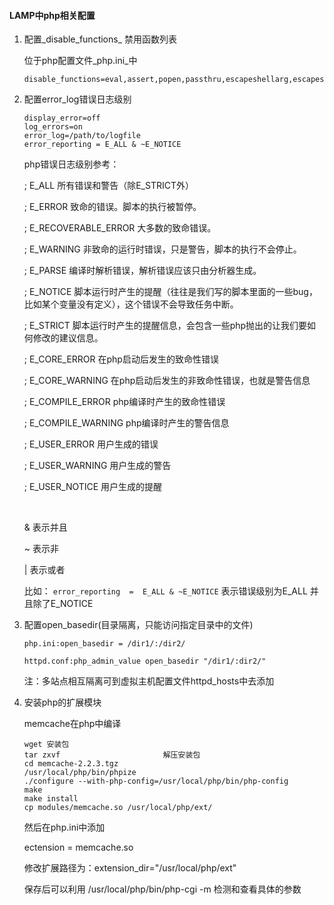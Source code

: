 #### LAMP中php相关配置

1. 配置_disable_functions_ 禁用函数列表

   位于php配置文件_php.ini_中

   ```shell
   disable_functions=eval,assert,popen,passthru,escapeshellarg,escapeshellcmd,passthru,exec,system,chroot,scandir,chgrp,chown,shell_exec,proc_get_status,ini_alter,ini_restore,dl,pfsockopen,openlog,syslog,readlink,symlink,leak,popepassthru,stream_socket_server,popen,proc_close
   ```

2. 配置error_log错误日志级别

   ```shell
   display_error=off
   log_errors=on
   error_log=/path/to/logfile
   error_reporting = E_ALL & ~E_NOTICE
   ```

   php错误日志级别参考：

   ; E_ALL             所有错误和警告（除E_STRICT外）

   ; E_ERROR           致命的错误。脚本的执行被暂停。

   ; E_RECOVERABLE_ERROR    大多数的致命错误。

   ; E_WARNING         非致命的运行时错误，只是警告，脚本的执行不会停止。

   ; E_PARSE            编译时解析错误，解析错误应该只由分析器生成。

   ; E_NOTICE          脚本运行时产生的提醒（往往是我们写的脚本里面的一些bug，比如某个变量没有定义），这个错误不会导致任务中断。

   ; E_STRICT          脚本运行时产生的提醒信息，会包含一些php抛出的让我们要如何修改的建议信息。

   ; E_CORE_ERROR      在php启动后发生的致命性错误

   ; E_CORE_WARNING    在php启动后发生的非致命性错误，也就是警告信息

   ; E_COMPILE_ERROR    php编译时产生的致命性错误

   ; E_COMPILE_WARNING  php编译时产生的警告信息

   ; E_USER_ERROR       用户生成的错误

   ; E_USER_WARNING    用户生成的警告

   ; E_USER_NOTICE      用户生成的提醒

   ​

   & 表示并且

   ~ 表示非

   | 表示或者

    

   比如： `error_reporting  =  E_ALL & ~E_NOTICE`  表示错误级别为E_ALL 并且除了E_NOTICE 

3. 配置open_basedir(目录隔离，只能访问指定目录中的文件)

   `php.ini:open_basedir = /dir1/:/dir2/`

   `httpd.conf:php_admin_value open_basedir "/dir1/:dir2/"`

   注：多站点相互隔离可到虚拟主机配置文件httpd_hosts中去添加

4. 安装php的扩展模块

   memcache在php中编译

   ```shell
   wget 安装包
   tar zxvf                       解压安装包
   cd memcache-2.2.3.tgz
   /usr/local/php/bin/phpize
   ./configure --with-php-config=/usr/local/php/bin/php-config
   make
   make install
   cp modules/memcache.so /usr/local/php/ext/
   ```

   然后在php.ini中添加

   ectension = memcache.so

   修改扩展路径为：extension_dir="/usr/local/php/ext"

   保存后可以利用 /usr/local/php/bin/php-cgi -m 检测和查看具体的参数